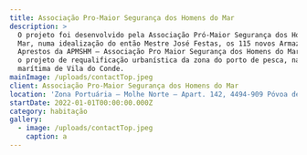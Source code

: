 ```yaml
---
title: Associação Pro-Maior Segurança dos Homens do Mar
description: >
  O projeto foi desenvolvido pela Associação Pró-Maior Segurança dos Homens do
  Mar, numa idealização do então Mestre José Festas, os 115 novos Armazéns de
  Aprestos da APMSHM – Associação Pro Maior Segurança dos Homens do Mar integram
  o projeto de requalificação urbanística da zona do porto de pesca, na frente
  marítima de Vila do Conde.
mainImage: /uploads/contactTop.jpeg
client: Associação Pro-Maior Segurança dos Homens do Mar
location: 'Zona Portuária – Molhe Norte – Apart. 142, 4494-909 Póvoa de Varzim'
startDate: 2022-01-01T00:00:00.000Z
category: habitação
gallery:
  - image: /uploads/contactTop.jpeg
    caption: a
---
```


